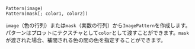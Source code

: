 ```
Pattern(image)
Pattern(mask[; color1, color2])
```

`image`（色の行列）または`mask`（実数の行列）から`ImagePattern`を作成します。パターンはプロットにテクスチャとして`color`として渡すことができます。`mask`が渡された場合、補間される色の間の色を指定することができます。
